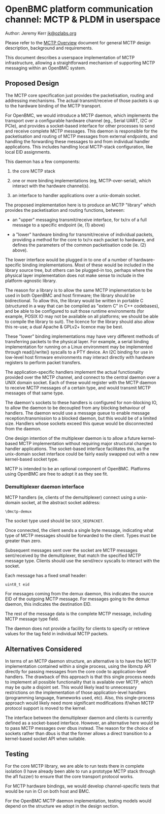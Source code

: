 # OpenBMC platform communication channel: MCTP & PLDM in userspace

Author: Jeremy Kerr <jk@ozlabs.org> <jk>

Please refer to the [MCTP Overview](mctp.md) document for general MCTP design
description, background and requirements.

This document describes a userspace implementation of MCTP infrastructure,
allowing a straightforward mechanism of supporting MCTP messaging within an
OpenBMC system.

## Proposed Design

The MCTP core specification just provides the packetisation, routing and
addressing mechanisms. The actual transmit/receive of those packets is up to
the hardware binding of the MCTP transport.

For OpenBMC, we would introduce a MCTP daemon, which implements the transport
over a configurable hardware channel (eg., Serial UART, I2C or PCIe), and
provides a socket-based interface for other processes to send and receive
complete MCTP messages. This daemon is responsible for the packetisation and
routing of MCTP messages from external endpoints, and handling the forwarding
these messages to and from individual handler applications. This includes
handling local MCTP-stack configuration, like local EID assignments.

This daemon has a few components:

1.  the core MCTP stack

2.  one or more binding implementations (eg, MCTP-over-serial), which interact
    with the hardware channel(s).

3.  an interface to handler applications over a unix-domain socket.

The proposed implementation here is to produce an MCTP "library" which provides
the packetisation and routing functions, between:

- an "upper" messaging transmit/receive interface, for tx/rx of a full message
  to a specific endpoint (ie, (1) above)

- a "lower" hardware binding for transmit/receive of individual packets,
  providing a method for the core to tx/rx each packet to hardware, and defines
  the parameters of the common packetisation code (ie. (2) above).

The lower interface would be plugged in to one of a number of hardware-specific
binding implementations. Most of these would be included in the library source
tree, but others can be plugged-in too, perhaps where the physical layer
implementation does not make sense to include in the platform-agnostic library.

The reason for a library is to allow the same MCTP implementation to be used in
both OpenBMC and host firmware; the library should be bidirectional. To allow
this, the library would be written in portable C (structured in a way that can
be compiled as "extern C" in C++ codebases), and be able to be configured to
suit those runtime environments (for example, POSIX IO may not be available on
all platforms; we should be able to compile the library to suit). The licence
for the library should also allow this re-use; a dual Apache & GPLv2+ licence
may be best.

These "lower" binding implementations may have very different methods of
transferring packets to the physical layer. For example, a serial binding
implementation for running on a Linux environment may be implemented through
read()/write() syscalls to a PTY device. An I2C binding for use in low-level
host firmware environments may interact directly with hardware registers to
perform packet transfers.

The application-specific handlers implement the actual functionality provided
over the MCTP channel, and connect to the central daemon over a UNIX domain
socket. Each of these would register with the MCTP daemon to receive MCTP
messages of a certain type, and would transmit MCTP messages of that same type.

The daemon's sockets to these handlers is configured for non-blocking IO, to
allow the daemon to be decoupled from any blocking behaviour of handlers. The
daemon would use a message queue to enable message reception/transmission to a
blocked daemon, but this would be of a limited size. Handlers whose sockets
exceed this queue would be disconnected from the daemon.

One design intention of the multiplexer daemon is to allow a future
kernel-based MCTP implementation without requiring major structural changes to
handler applications. The socket-based interface facilitates this, as the
unix-domain socket interface could be fairly easily swapped out with a new
kernel-based socket type.

MCTP is intended to be an optional component of OpenBMC. Platforms using
OpenBMC are free to adopt it as they see fit.

### Demultiplexer daemon interface

MCTP handlers (ie, clients of the demultiplexer) connect using a unix-domain
socket, at the abstract socket address:

```
\0mctp-demux
```

The socket type used should be `SOCK_SEQPACKET`.

Once connected, the client sends a single byte message, indicating what type of
MCTP messages should be forwarded to the client. Types must be greater than
zero.

Subsequent messages sent over the socket are MCTP messages sent/received by the
demultiplexer, that match the specified MCTP message type. Clients should use
the send/recv syscalls to interact with the socket.

Each message has a fixed small header:

```
uint8_t eid
```

For messages coming from the demux daemon, this indicates the source EID of the
outgoing MCTP message. For messages going to the demux daemon, this indicates
the destination EID.

The rest of the message data is the complete MCTP message, including MCTP
message type field.

The daemon does not provide a facility for clients to specify or retrieve
values for the tag field in individual MCTP packets.


## Alternatives Considered

In terms of an MCTP daemon structure, an alternative is to have the MCTP
implementation contained within a single process, using the libmctp API
directly for passing messages from the core code to application-level handlers.
The drawback of this approach is that this single process needs to implement
all possible functionality that is available over MCTP, which may be quite a
disjoint set. This would likely lead to unnecessary restrictions on the
implementation of those application-level handlers (programming language,
frameworks used, etc).  Also, this single-process approach would likely need
more significant modifications if/when MCTP protocol support is moved to the
kernel.

The interface between the demultiplexer daemon and clients is currently defined
as a socket-based interface. However, an alternative here would be to pass MCTP
messages over dbus instead. The reason for the choice of sockets rather than
dbus is that the former allows a direct transition to a kernel-based socket API
when suitable.

## Testing

For the core MCTP library, we are able to run tests there in complete isolation
(I have already been able to run a prototype MCTP stack through the afl fuzzer)
to ensure that the core transport protocol works.

For MCTP hardware bindings, we would develop channel-specific tests that would
be run in CI on both host and BMC.

For the OpenBMC MCTP daemon implementation, testing models would depend on the
structure we adopt in the design section.

